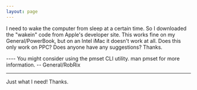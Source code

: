 ```yaml
---
layout: page
---
```


I need to wake the computer from sleep at a certain time. So I downloaded the "wakein" code from Apple's developer site. This works fine on my General/PowerBook, but on an Intel iMac it doesn't work at all. Does this only work on PPC? Does anyone have any suggestions?
Thanks.

---- You might consider using the     pmset CLI utility.     man pmset for more information. -- General/RobRix

----
Just what I need! Thanks.